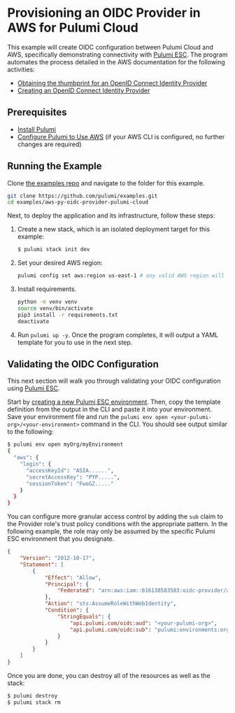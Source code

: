 # Provisioning an OIDC Provider in AWS for Pulumi Cloud

This example will create OIDC configuration between Pulumi Cloud and AWS, specifically demonstrating connectivity with [Pulumi ESC](https://www.pulumi.com/docs/pulumi-cloud/esc/). The program automates the process detailed in the AWS documentation for the following activities:

- [Obtaining the thumbprint for an OpenID Connect Identity Provider](https://docs.aws.amazon.com/IAM/latest/UserGuide/id_roles_providers_create_oidc_verify-thumbprint.html)
- [Creating an OpenID Connect Identity Provider](https://docs.aws.amazon.com/IAM/latest/UserGuide/id_roles_providers_create_oidc.html)

## Prerequisites

* [Install Pulumi](https://www.pulumi.com/docs/get-started/install/)
* [Configure Pulumi to Use AWS](https://www.pulumi.com/docs/intro/cloud-providers/aws/setup/) (if your AWS CLI is configured, no further changes are required)

## Running the Example

Clone [the examples repo](https://github.com/pulumi/examples/tree/master/aws-py-oidc-provider) and navigate to the folder for this example.

```bash
git clone https://github.com/pulumi/examples.git
cd examples/aws-py-oidc-provider-pulumi-cloud
```

Next, to deploy the application and its infrastructure, follow these steps:

1. Create a new stack, which is an isolated deployment target for this example:

    ```bash
    $ pulumi stack init dev
    ```

1. Set your desired AWS region:

    ```bash
    pulumi config set aws:region us-east-1 # any valid AWS region will work
    ```

1. Install requirements.

    ```bash
    python -m venv venv
    source venv/bin/activate
    pip3 install -r requirements.txt
    deactivate
    ```

1. Run `pulumi up -y`. Once the program completes, it will output a YAML template for you to use in the next step.

## Validating the OIDC Configuration

This next section will walk you through validating your OIDC configuration using [Pulumi ESC](https://www.pulumi.com/docs/pulumi-cloud/esc/).

Start by [creating a new Pulumi ESC environment](https://www.pulumi.com/docs/pulumi-cloud/esc/get-started/#create-an-environment). Then, copy the template definition from the output in the CLI and paste it into your environment. Save your environment file and run the `pulumi env open <your-pulumi-org>/<your-environment>` command in the CLI. You should see output similar to the following:

```bash
$ pulumi env open myOrg/myEnvironment
{
  "aws": {
    "login": {
      "accessKeyId": "ASIA......",
      "secretAccessKey": "PYP.....",
      "sessionToken": "FwoGZ....."
    }
  }
}
```

You can configure more granular access control by adding the `sub` claim to the Provider role's trust policy conditions with the appropriate pattern. In the following example, the role may only be assumed by the specific Pulumi ESC environment that you designate.

```json
{
    "Version": "2012-10-17",
    "Statement": [
        {
            "Effect": "Allow",
            "Principal": {
                "Federated": "arn:aws:iam::616138583583:oidc-provider/api.pulumi.com/oidc"
            },
            "Action": "sts:AssumeRoleWithWebIdentity",
            "Condition": {
                "StringEquals": {
                    "api.pulumi.com/oidc:aud": "<your-pulumi-org>",
                    "api.pulumi.com/oidc:sub": "pulumi:environments:org:<your-pulumi-org>:env:<your-environment-name>"
                }
            }
        }
    ]
}
```
Once you are done, you can destroy all of the resources as well as the stack:

```bash
$ pulumi destroy
$ pulumi stack rm
```
